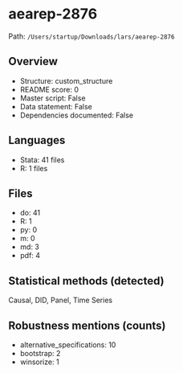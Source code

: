 # aearep-2876

Path: `/Users/startup/Downloads/lars/aearep-2876`

## Overview
- Structure: custom_structure
- README score: 0
- Master script: False
- Data statement: False
- Dependencies documented: False

## Languages
- Stata: 41 files
- R: 1 files

## Files
- do: 41
- R: 1
- py: 0
- m: 0
- md: 3
- pdf: 4

## Statistical methods (detected)
Causal, DID, Panel, Time Series

## Robustness mentions (counts)
- alternative_specifications: 10
- bootstrap: 2
- winsorize: 1